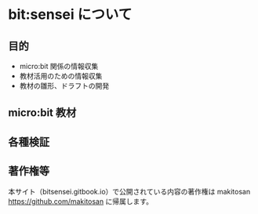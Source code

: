 # bit:sensei について

## 目的

* micro:bit 関係の情報収集
* 教材活用のための情報収集
* 教材の雛形、ドラフトの開発

## micro:bit 教材

## 各種検証

## 著作権等

本サイト（bitsensei.gitbook.io）で公開されている内容の著作権は makitosan https://github.com/makitosan に帰属します。




